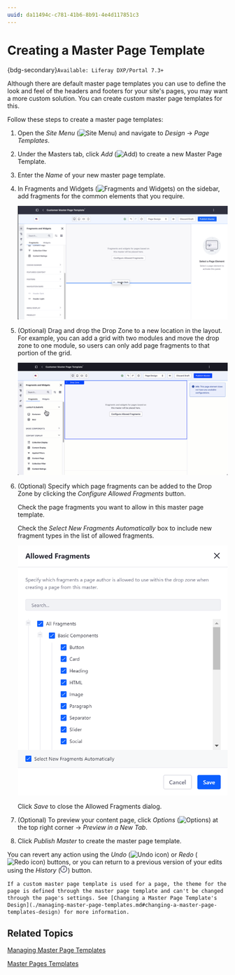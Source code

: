 ```yaml
---
uuid: da11494c-c781-41b6-8b91-4e4d117851c3
---
```

# Creating a Master Page Template

{bdg-secondary}`Available: Liferay DXP/Portal 7.3+`

Although there are default master page templates you can use to define the look and feel of the headers and footers for your site's pages, you may want a more custom solution. You can create custom master page templates for this.

Follow these steps to create a master page templates:

1. Open the *Site Menu* (![Site Menu](../../../images/icon-product-menu.png)) and navigate to *Design* &rarr; *Page Templates*.

1. Under the Masters tab, click *Add* (![Add](./../../../images/icon-add.png))  to create a new Master Page Template.

1. Enter the *Name* of your new master page template.

1. In Fragments and Widgets (![Fragments and Widgets](./../../../images/icon-add-widget.png)) on the sidebar, add fragments for the common elements that you require.

   ![Add the master page template's common elements from the footers and navigation bars sections.](./creating-a-master-page-template/images/01.png)

1. (Optional) Drag and drop the Drop Zone to a new location in the layout. For example, you can add a grid with two modules and move the drop zone to one module, so users can only add page fragments to that portion of the grid.

   ![You can move the Drop Zone to control where users can add page fragments.](./creating-a-master-page-template/images/02.gif)

1. (Optional) Specify which page fragments can be added to the Drop Zone by clicking the *Configure Allowed Fragments* button.

   Check the page fragments you want to allow in this master page template.

   Check the *Select New Fragments Automatically* box to include new fragment types in the list of allowed fragments.

   ![Check and uncheck fragments from the allowed fragments dialog to specify whether they can be added to a page that uses this master page template.](./creating-a-master-page-template/images/03.png)

   Click *Save* to close the Allowed Fragments dialog.

1. (Optional) To preview your content page, click *Options* (![Options](../../../images/icon-options.png)) at the top right corner &rarr; *Preview in a New Tab*.

1. Click *Publish Master* to create the master page template.

You can revert any action using the *Undo* (![Undo icon](../../../images/icon-undo.png)) or *Redo* (![Redo icon](../../../images/icon-redo.png)) buttons, or you can return to a previous version of your edits using the *History* (![History icon](../../../images/icon-time.png)) button.

```{note}
If a custom master page template is used for a page, the theme for the page is defined through the master page template and can't be changed through the page's settings. See [Changing a Master Page Template's Design](./managing-master-page-templates.md#changing-a-master-page-templates-design) for more information.
```

## Related Topics

[Managing Master Page Templates](./managing-master-page-templates.md)

[Master Pages Templates](./master-page-templates.md)
